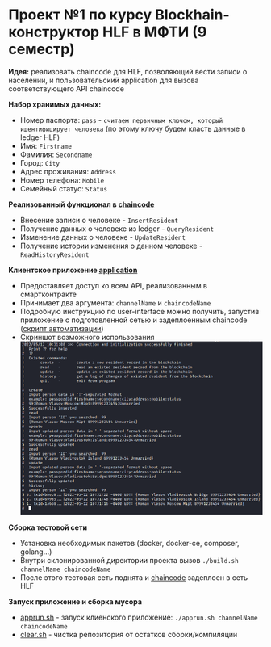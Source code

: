 # Проект №1 по курсу Blockhain-конструктор HLF в МФТИ (9 семестр)

**Идея:** реализовать chaincode для HLF, позволяющий вести записи о населении, и пользовательский application для вызова соответствующего API chaincode

**Набор хранимых данных:**
- Номер паспорта: `pass` - `считаем первичным ключом, который идентифицирует человека` (по этому ключу будем класть данные в ledger HLF)
- Имя: `Firstname`
- Фамилия: `Secondname`
- Город: `City`
- Адрес проживания: `Address`
- Номер телефона: `Mobile`
- Семейный статус: `Status`


**Реализованный функционал в [chaincode](chaincode/go/residents.go)**
- Внесение записи о человеке - `InsertResident`
- Получение данных о человеке из ledger - `QueryResident`
- Изменение данных о человеке - `UpdateResident`
- Получение истории изменения о данном человеке - `ReadHistoryResident`


**Клиентское приложение [application](application/go/main.go)**
- Предоставляет доступ ко всем API, реализованным в смартконтракте
- Принимает два аргумента: `channelName` и `chaincodeName`
- Подробную инструкцию по user-interface можно получить, запустив приложение с подготовленной сетью и задеплоенным chaincode ([скрипт автоматизации](./build.sh))
- Скриншот возможного использования ![Screenshot](screens/application.png)

**Сборка тестовой сети**
- Установка необходимых пакетов (docker, docker-ce, composer, golang...)
- Внутри склонированной директории проекта вызов `./build.sh channelName chaincodeName`
- После этого тестовая сеть поднята и [chaincode](chaincode/go/residents.go) задеплоен в сеть HLF

**Запуск приложение и сборка мусора**
- [apprun.sh](./apprun.sh) - запуск клиенского приложение: `./apprun.sh channelName chaincodeName`
- [clear.sh](./clear.sh) - чистка репозитория от остатков сборки/компиляции
